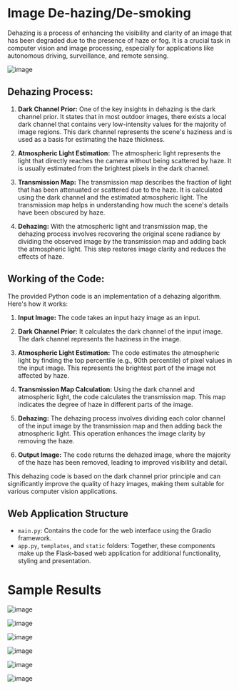 # Image De-hazing/De-smoking


Dehazing is a process of enhancing the visibility and clarity of an image that has been degraded due to the presence of haze or fog. It is a crucial task in computer vision and image processing, especially for applications like autonomous driving, surveillance, and remote sensing.

![image](https://github.com/Sgvkamalakar/Dehazing-Images/assets/103712713/d272cf85-efe9-48fb-86fc-b4a056d76ca0)



## Dehazing Process:

1. **Dark Channel Prior:** One of the key insights in dehazing is the dark channel prior. It states that in most outdoor images, there exists a local dark channel that contains very low-intensity values for the majority of image regions. This dark channel represents the scene's haziness and is used as a basis for estimating the haze thickness.

2. **Atmospheric Light Estimation:** The atmospheric light represents the light that directly reaches the camera without being scattered by haze. It is usually estimated from the brightest pixels in the dark channel.

3. **Transmission Map:** The transmission map describes the fraction of light that has been attenuated or scattered due to the haze. It is calculated using the dark channel and the estimated atmospheric light. The transmission map helps in understanding how much the scene's details have been obscured by haze.

4. **Dehazing:** With the atmospheric light and transmission map, the dehazing process involves recovering the original scene radiance by dividing the observed image by the transmission map and adding back the atmospheric light. This step restores image clarity and reduces the effects of haze.

## Working of the Code:

The provided Python code is an implementation of a dehazing algorithm. Here's how it works:

1. **Input Image:** The code takes an input hazy image as an input.

2. **Dark Channel Prior:** It calculates the dark channel of the input image. The dark channel represents the haziness in the image.

3. **Atmospheric Light Estimation:** The code estimates the atmospheric light by finding the top percentile (e.g., 90th percentile) of pixel values in the input image. This represents the brightest part of the image not affected by haze.

4. **Transmission Map Calculation:** Using the dark channel and atmospheric light, the code calculates the transmission map. This map indicates the degree of haze in different parts of the image.

5. **Dehazing:** The dehazing process involves dividing each color channel of the input image by the transmission map and then adding back the atmospheric light. This operation enhances the image clarity by removing the haze.

6. **Output Image:** The code returns the dehazed image, where the majority of the haze has been removed, leading to improved visibility and detail.

This dehazing code is based on the dark channel prior principle and can significantly improve the quality of hazy images, making them suitable for various computer vision applications.

## Web Application Structure

- `main.py`: Contains the code for the web interface using the Gradio framework.
- `app.py`, `templates`, and `static` folders: Together, these components make up the Flask-based web application for additional functionality, styling and presentation.


# Sample Results

![image](https://github.com/Sgvkamalakar/Dehazing-Images/assets/103712713/e0597485-23ed-4757-be4d-954761d543d5)

![image](https://github.com/Sgvkamalakar/Dehazing-Images/assets/103712713/12c59847-31ef-45cc-8808-9e3ae3090669)

![image](https://github.com/Sgvkamalakar/Dehazing-Images/assets/103712713/4b33f898-26f2-4535-a98c-a4547e846d67)

![image](https://github.com/Sgvkamalakar/Dehazing-Images/assets/103712713/e46f5d51-0f4c-43a9-8ff5-e7bd7dac8fb2)

![image](https://github.com/Sgvkamalakar/Dehazing-Images/assets/103712713/a5999baa-fe10-4926-884a-3f149e60f8c7)

![image](https://github.com/Sgvkamalakar/Dehazing-Images/assets/103712713/98a0ecd4-d03f-4b4d-a3c7-bfb776563db4)






